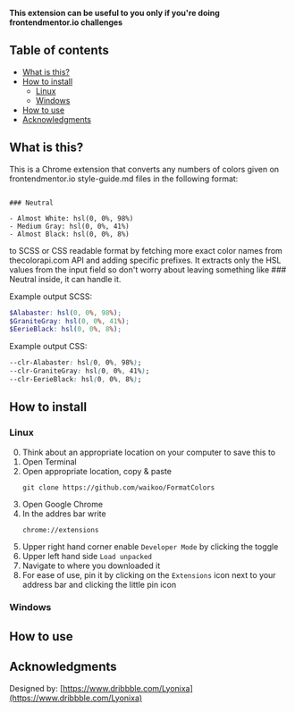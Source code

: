 **This extension can be useful to you only if you're doing frontendmentor.io challenges**

## Table of contents

- [What is this?](#what-is-this)
- [How to install](#how-to-install)
  - [Linux](#linux)
  - [Windows](#windows)
- [How to use](#how-to-use)
- [Acknowledgments](#acknowledgments)

## What is this?

This is a Chrome extension that converts any numbers of colors given on frontendmentor.io style-guide.md files in the following format:

```

### Neutral

- Almost White: hsl(0, 0%, 98%)
- Medium Gray: hsl(0, 0%, 41%)
- Almost Black: hsl(0, 0%, 8%)

```

to SCSS or CSS readable format by fetching more exact color names from thecolorapi.com API and adding specific prefixes. It extracts only the HSL values from the input field so don't worry about leaving something like ### Neutral inside, it can handle it.

Example output SCSS:

```scss
$Alabaster: hsl(0, 0%, 98%);
$GraniteGray: hsl(0, 0%, 41%);
$EerieBlack: hsl(0, 0%, 8%);
```

Example output CSS:

```css
--clr-Alabaster: hsl(0, 0%, 98%);
--clr-GraniteGray: hsl(0, 0%, 41%);
--clr-EerieBlack: hsl(0, 0%, 8%);
```

## How to install

### Linux

0. Think about an appropriate location on your computer to save this to
1. Open Terminal
2. Open appropriate location, copy & paste
   ```
   git clone https://github.com/waikoo/FormatColors
   ```
3. Open Google Chrome
4. In the addres bar write
   ```
   chrome://extensions
   ```
5. Upper right hand corner enable `Developer Mode` by clicking the toggle
6. Upper left hand side `Load unpacked`
7. Navigate to where you downloaded it
8. For ease of use, pin it by clicking on the `Extensions` icon next to your address bar and clicking the little pin icon

### Windows

## How to use

## Acknowledgments

Designed by:
[https://www.dribbble.com/Lyonixa](https://www.dribbble.com/Lyonixa)
